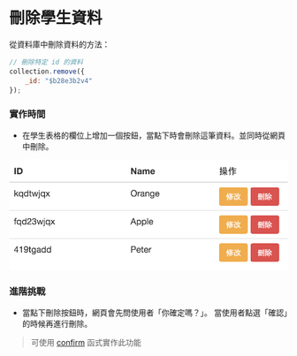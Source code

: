 # 刪除學生資料

從資料庫中刪除資料的方法：

```javascript
// 刪除特定 id 的資料
collection.remove({
    _id: "$b28e3b2v4"
});
```

### 實作時間
* 在學生表格的欄位上增加一個按鈕，當點下時會刪除這筆資料。並同時從網頁中刪除。

![範例](img/feature-buttons.png)

### 進階挑戰
* 當點下刪除按鈕時，網頁會先問使用者「你確定嗎？」。
當使用者點選「確認」的時候再進行刪除。

> 可使用 [confirm](http://www.w3school.com.cn/jsref/met_win_confirm.asp) 函式實作此功能
